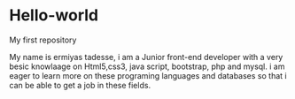 # Hello-world
My first repository

My name is ermiyas tadesse, i am a Junior front-end developer with a very besic knowlaage on Html5,css3, java script, bootstrap, php and mysql. i am eager to learn more on these programing languages and databases so that i can be able to get a job in these fields.
